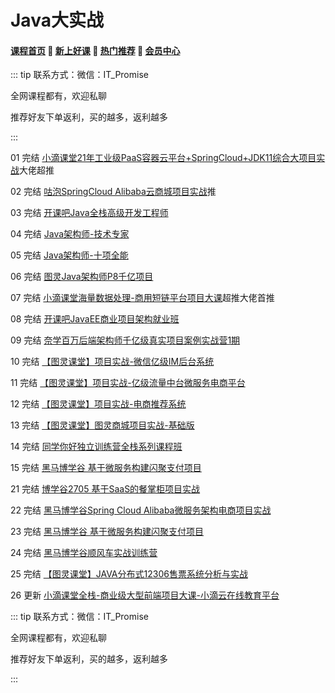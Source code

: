 # Java大实战

#### [**课程首页**](../../README.md) 💖 [**新上好课**](./xshk.md) 💖 [**热门推荐**](./rmtj.md) 💖 [**会员中心**](./vip.md)

::: tip
联系方式：微信：IT_Promise

全网课程都有，欢迎私聊

推荐好友下单返利，买的越多，返利越多

:::

01 完结 [小滴课堂21年工业级PaaS容器云平台+SpringCloud+JDK11综合大项目实战](https://xdclass.net/#/coursedetail?video_id=62)大佬超推

02 完结 [咕泡SpringCloud Alibaba云商城项目实战](https://ke.gupaoedu.cn/course/detail/1015)推

03 完结 [开课吧Java全栈高级开发工程师](https://www.kaikeba.com/course/vip/579)

04 完结 [Java架构师-技术专家](https://class.imooc.com/javaarchitect#Anchor)

05 完结 [Java架构师-十项全能](https://class.imooc.com/sale/javaalmighty)

06 完结 [图灵Java架构师P8千亿项目](https://ke.qq.com/course/231516#term_id=103589235)

07 完结 [小滴课堂海量数据处理-商用短链平台项目大课](https://xdclass.net/#/coursedetail?video_id=71)超推大佬首推

08 完结 [开课吧JavaEE商业项目架构就业班](https://www.kaikeba.com/course/vip/297)

09 完结 [奈学百万后端架构师千亿级真实项目案例实战营1期](https://e.naixuejiaoyu.com/detail/term_6199f566e5e17_2APHdJ/25)

10 完结 [【图灵课堂】项目实战-微信亿级IM后台系统](https://vip.tulingxueyuan.cn/detail/p_6183c805e4b0c005c98e7dd0/6)

11 完结 [【图灵课堂】项目实战-亿级流量中台微服务电商平台](https://vip.tulingxueyuan.cn/detail/p_6183c776e4b0bab3cb79952a/6)

12 完结 [【图灵课堂】项目实战-电商推荐系统](https://vip.tulingxueyuan.cn/detail/p_6183c7b2e4b07ededa9b9021/6)

13 完结 [【图灵课堂】图灵商城项目实战-基础版](https://vip.tulingxueyuan.cn/detail/p_6183c7b2e4b07ededa9b9021/6)

14 完结  [同学你好独立训练营全栈系列课程班](https://ke.qq.com/course/5295656)

15 完结 [黑马博学谷 基于微服务构建闪聚支付项目](https://www.boxuegu.com/promote/detail-2249.html)

21 完结 [博学谷2705 基于SaaS的餐掌柜项目实战](https://www.boxuegu.com/course/detail-2705.html)

22 完结 [黑马博学谷Spring Cloud Alibaba微服务架构电商项目实战](https://www.boxuegu.com/promote/detail-2870.html)

23 完结 [黑马博学谷 基于微服务构建闪聚支付项目](https://www.boxuegu.com/promote/detail-2249.html)

24 完结 [黑马博学谷顺风车实战训练营](https://www.boxuegu.com/promote/outline-4334.html)

25 完结 [【图灵课堂】JAVA分布式12306售票系统分析与实战](https://vip.tulingxueyuan.cn/detail/p_62bc34dce4b00a4f371fef40/6)

26 更新 [小滴课堂全栈-商业级大型前端项目大课-小滴云在线教育平台](https://xdclass.net/videoDetailsPage?id=84)



::: tip
联系方式：微信：IT_Promise

全网课程都有，欢迎私聊

推荐好友下单返利，买的越多，返利越多

:::